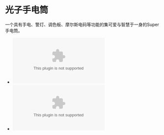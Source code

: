 # 光子手电筒
一个具有手电、警灯、调色板、摩尔斯电码等功能的集可爱与智慧于一身的Super手电筒。  

* ![光子手电筒（含广告版）](https://github.com/huihut/superflashlight/raw/master/%E5%85%89%E5%AD%90%E6%89%8B%E7%94%B5%E7%AD%92%EF%BC%88%E5%90%AB%E5%B9%BF%E5%91%8A%E7%89%88%EF%BC%89.apk)
* ![光子手电筒（无广告版）](https://github.com/huihut/superflashlight/raw/master/%E5%85%89%E5%AD%90%E6%89%8B%E7%94%B5%E7%AD%92%EF%BC%88%E6%97%A0%E5%B9%BF%E5%91%8A%E7%89%88%EF%BC%89.apk)
